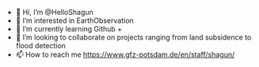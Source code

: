 - 👋 Hi, I’m @HelloShagun
- 👀 I’m interested in EarthObservation
- 🌱 I’m currently learning Github + 
- 💞️ I’m looking to collaborate on projects ranging from land subsidence to flood detection
- 📫 How to reach me https://www.gfz-potsdam.de/en/staff/shagun/

<!---
HelloShagun/HelloShagun is a ✨ special ✨ repository because its `README.md` (this file) appears on your GitHub profile.
You can click the Preview link to take a look at your changes.
--->
